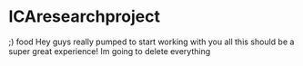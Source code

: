 # ICAresearchproject
;)
food
Hey guys really pumped to start working with you all this should be a super great experience!
Im going to delete everything
